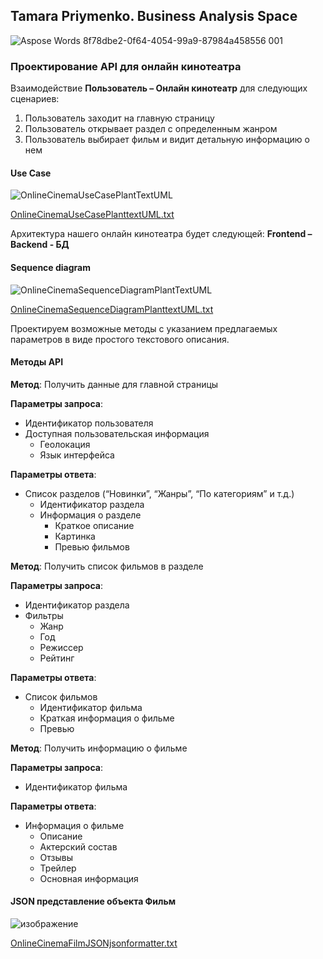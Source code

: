 ## Tamara Priymenko. Business Analysis Space

![Aspose Words 8f78dbe2-0f64-4054-99a9-87984a458556 001](https://user-images.githubusercontent.com/46677884/197335120-be76f905-ae07-4d66-a23d-d0a7dccbe44c.jpeg)

### Проектирование API для онлайн кинотеатра

Взаимодействие **Пользователь – Онлайн кинотеатр** для следующих сценариев:

1. Пользователь заходит на главную страницу
1. Пользователь открывает раздел с определенным жанром
1. Пользователь выбирает фильм и видит детальную информацию о нем

#### Use Case

![OnlineCinemaUseCasePlantTextUML](https://user-images.githubusercontent.com/46677884/197335243-322788df-ee70-4c50-8083-d50a7d7fc9dd.png)

[OnlineCinemaUseCasePlanttextUML.txt](https://github.com/tamaraprima/mywayinba/files/9844134/OnlineCinemaUseCasePlanttextUML.txt)

Архитектура нашего онлайн кинотеатра будет следующей: **Frontend – Backend - БД**

#### Sequence diagram

![OnlineCinemaSequenceDiagramPlantTextUML](https://user-images.githubusercontent.com/46677884/197335263-fdb81243-ad73-4efd-8326-e38aba95177f.png)

[OnlineCinemaSequenceDiagramPlanttextUML.txt](https://github.com/tamaraprima/mywayinba/files/9844141/OnlineCinemaSequenceDiagramPlanttextUML.txt)

Проектируем возможные методы с указанием предлагаемых параметров в виде простого текстового описания. 

#### Методы API

**Метод**: Получить данные для главной страницы

**Параметры запроса**: 

- Идентификатор пользователя
- Доступная  пользовательская информация
  - Геолокация
  - Язык интерфейса 

**Параметры ответа**: 

- Список разделов (“Новинки”, “Жанры”, “По категориям” и т.д.)
  - Идентификатор раздела
  - Информация о разделе 
    - Краткое описание
    - Картинка
    - Превью фильмов

**Метод**: Получить список фильмов в разделе

**Параметры запроса**: 

- Идентификатор раздела
- Фильтры
  - Жанр
  - Год
  - Режиссер
  - Рейтинг

**Параметры ответа**: 

- Список фильмов
  - Идентификатор фильма
  - Краткая информация о фильме
  - Превью

**Метод**: Получить информацию о фильме

**Параметры запроса**: 

- Идентификатор фильма

**Параметры ответа**: 

- Информация о фильме
  - Описание
  - Актерский состав
  - Отзывы
  - Трейлер
  - Основная информация


#### JSON представление объекта Фильм

![изображение](https://user-images.githubusercontent.com/46677884/197336387-c1f0ce8f-fd65-451b-8667-c1c545465f13.png)

[OnlineCinemaFilmJSONjsonformatter.txt](https://github.com/tamaraprima/mywayinba/files/9844145/OnlineCinemaFilmJSONjsonformatter.txt)
